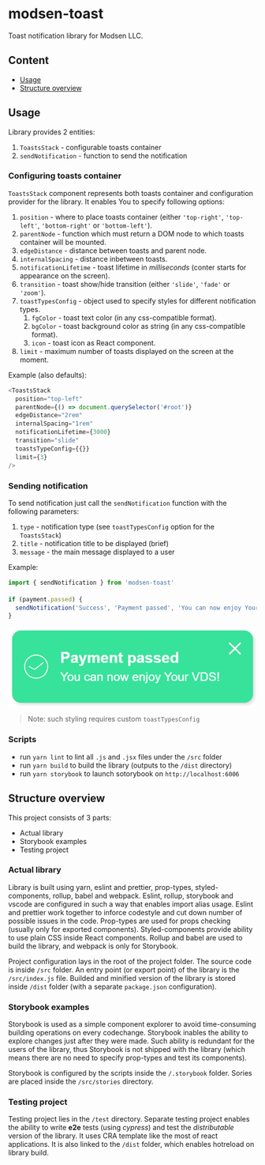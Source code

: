 # modsen-toast

Toast notification library for Modsen LLC.


## Content

- [Usage](#usage)
- [Structure overview](#structure-overview)


## Usage

Library provides 2 entities:

1. `ToastsStack` - configurable toasts container
2. `sendNotification` - function to send the notification

### Configuring toasts container

`ToastsStack` component represents both toasts container and configuration provider for the library.
It enables You to specify following options:

1. `position` - where to place toasts container (either `'top-right'`, `'top-left'`, `'bottom-right'` or `'bottom-left'`).
2. `parentNode` - function which must return a DOM node to which toasts container will be mounted.
3. `edgeDistance` - distance between toasts and parent node.
4. `internalSpacing` - distance inbetween toasts.
5. `notificationLifetime` - toast lifetime in _milliseconds_ (conter starts for appearance on the screen).
6. `transition` - toast show/hide transition (either `'slide'`, `'fade'` or `'zoom'`).
7. `toastTypesConfig` - object used to specify styles for different notification types.
   1. `fgColor` - toast text color (in any css-compatible format).
   2. `bgColor` - toast background color as string (in any css-compatible format).
   3. `icon` - toast icon as React component.
8. `limit` - maximum number of toasts displayed on the screen at the moment.

Example (also defaults):

```js
<ToastsStack
  position="top-left"
  parentNode={() => document.querySelector('#root')}
  edgeDistance="2rem"
  internalSpacing="1rem"
  notificationLifetime={3000}
  transition="slide"
  toastsTypeConfig={{}}
  limit={3}
/>
```

### Sending notification

To send notification just call the `sendNotification` function with the following parameters:

1. `type` - notification type (see `toastTypesConfig` option for the `ToastsStack`)
2. `title` - notification title to be displayed (brief)
3. `message` - the main message displayed to a user

Example:

```js
import { sendNotification } from 'modsen-toast'

if (payment.passed) {
  sendNotification('Success', 'Payment passed', 'You can now enjoy Your VDS!')
}
```

![Toast screenshot](./github/assets/payment-success.png)

> Note: such styling requires custom `toastTypesConfig`

### Scripts

- run `yarn lint` to lint all `.js` and `.jsx` files under the `/src` folder
- run `yarn build` to build the library (outputs to the `/dist` directory)
- run `yarn storybook` to launch sotorybook on `http://localhost:6006`


## Structure overview

This project consists of 3 parts:

- Actual library
- Storybook examples
- Testing project

### Actual library

Library is built using yarn, eslint and prettier, prop-types, styled-components, rollup, babel and webpack.
Eslint, rollup, storybook and vscode are configured in such a way that enables import alias usage.
Eslint and prettier work together to inforce codestyle and cut down number of possible issues in the code.
Prop-types are used for props checking (usually only for exported components).
Styled-components provide ability to use plain CSS inside React components.
Rollup and babel are used to build the library, and webpack is only for Storybook.

Project configuration lays in the root of the project folder.
The source code is inside `/src` folder.
An entry point (or export point) of the library is the `/src/index.js` file.
Builded and minified version of the library is stored inside `/dist` folder (with a separate `package.json` configuration).

### Storybook examples

Storybook is used as a simple component explorer to avoid time-consuming building operations on every codechange.
Storybook inables the ability to explore changes just after they were made.
Such ability is redundant for the users of the library, thus Storybook is not shipped with the library
(which means there are no need to specify prop-types and test its components).

Storybook is configured by the scripts inside the `/.storybook` folder.
Sories are placed inside the `/src/stories` directory.

### Testing project

Testing project lies in the `/test` directory.
Separate testing project enables the ability to write **e2e** tests (using _cypress_) and test the _distributable_ version of the library.
It uses CRA template like the most of react applications.
It is also linked to the `/dist` folder, which enables hotreload on library build.
